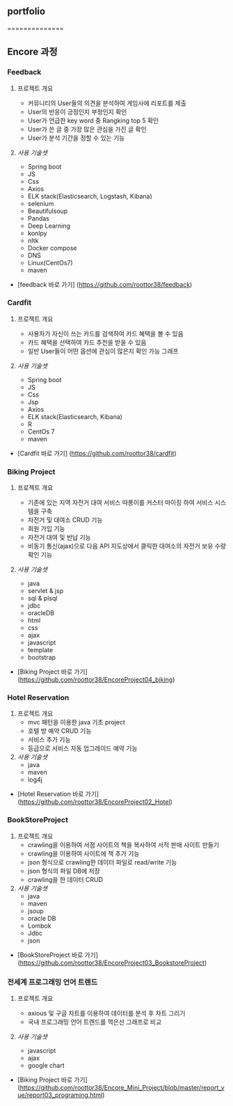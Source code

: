 ## portfolio
==============
## Encore 과정
### Feedback
   1. 프로젝트 개요
      - 커뮤니티의 User들의 의견을 분석하여 게임사에 리포트를 제출
      - User의 반응이 긍정인지 부정인지 확인
      - User가 언급한 key word 중 Rangking top 5 확인
      - User가 쓴 글 중 가장 많은 관심을 가진 글 확인
      - User가 분석 기간을 정할 수 있는 기능
      
   2. *사용 기술셋*
      - Spring boot
      - JS
      - Css
      - Axios
      - ELK stack(Elasticsearch, Logstash, Kibana)
      - selenium
      - Beautifulsoup
      - Pandas
      - Deep Learning
      - konlpy
      - nltk
      - Docker compose
      - DNS
      - Linux(CentOs7)
      - maven
      
   - [feedback 바로 가기] (https://github.com/roottor38/feedback)
  
  ### Cardfit
   1. 프로젝트 개요
      - 사용자가 자신이 쓰는 카드를 검색하여 카드 혜택을 볼 수 있음
      - 카드 혜택을 선택하여 카드 추천을 받을 수 있음
      - 일반 User들이 어떤 옵션에 관심이 많은지 확인 가능 그래프 
         
   2. *사용 기술셋*
      - Spring boot
      - JS
      - Css
      - Jsp
      - Axios
      - ELK stack(Elasticsearch, Kibana)
      - R
      - CentOs 7
      - maven
      
   - [Cardfit 바로 가기] (https://github.com/roottor38/cardfit)
  
### Biking Project
   1. 프로젝트 개요
      - 기존에 있는 지역 자전거 대여 서비스 따릉이를 커스터 마이징 하여 서비스 시스템을 구축
      - 자전거 및 대여소 CRUD 기능
      - 회원 가입 기능
      - 자전거 대여 및 반납 기능
      - 비동기 통신(ajax)으로 다음 API 지도상에서 클릭한 대여소의 자전거 보유 수량 확인 기능
      
   2. *사용 기술셋*
      - java
      - servlet & jsp
      - sql & plsql
      - jdbc
      - oracleDB
      - html
      - css
      - ajax
      - javascript
      - template
      - bootstrap
      
   - [Biking Project 바로 가기] (https://github.com/roottor38/EncoreProject04_biking)

### Hotel Reservation
   1. 프로젝트 개요
      - mvc 패턴을 이용한 java 기초 project
      - 호텔 방 예약 CRUD 기능
      - 서비스 추가 기능
      - 등급으로 서비스 자동 업그레이드 예약 기능
   2. *사용 기술셋*
      - java 
      - maven
      - log4j
      
   - [Hotel Reservation 바로 가기] (https://github.com/roottor38/EncoreProject02_Hotel)
   
### BookStoreProject
   1. 프로젝트 개요
      - crawling을 이용하여 서점 사이트의 책을 복사하여 서적 판매 사이트 만들기
      - crawling을 이용하여 사이트에 책 추가 기능
      - json 형식으로 crawling한 데이터 파일로 read/write 기능
      - json 형식의 파일 DB에 저장
      - crawling을 한 데이터 CRUD
   2. *사용 기술셋*
      - java 
      - maven
      - jsoup
      - oracle DB
      - Lombok
      - Jdbc
      - json
      
   - [BookStoreProject 바로 가기] (https://github.com/roottor38/EncoreProject03_BookstoreProject)
   
### 전세계 프로그래밍 언어 트렌드
   1. 프로젝트 개요
      - axious 및 구글 차트를 이용하여 데이터를 분석 후 차트 그리기
      - 국내 프로그래밍 언어 트렌드를 꺽은선 그래프로 비교
      
   2. *사용 기술셋*
      - javascript
      - ajax
      - google chart
      
   - [Biking Project 바로 가기] (https://github.com/roottor38/Encore_Mini_Project/blob/master/report_vue/report03_programing.html)

